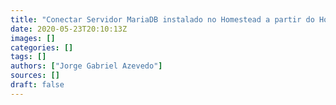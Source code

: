 ```yaml
---
title: "Conectar Servidor MariaDB instalado no Homestead a partir do Host"
date: 2020-05-23T20:10:13Z
images: []
categories: []
tags: []
authors: ["Jorge Gabriel Azevedo"]
sources: []
draft: false
---
```

<!--more-->
<script type="text/javascript">
    window.location = "http://notebook.jgabriel.eu/posts/conectar-mariadb-homestead/";
</script>